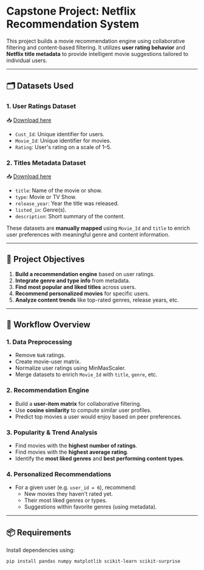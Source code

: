 # Capstone Project: Netflix Recommendation System

This project builds a movie recommendation engine using collaborative filtering and content-based filtering. It utilizes **user rating behavior** and **Netflix title metadata** to provide intelligent movie suggestions tailored to individual users.

---

## 🗂️ Datasets Used

### 1. User Ratings Dataset
📥 [Download here](https://www.kaggle.com/datasets/rishitjavia/netflix-movie-rating-dataset)

- `Cust_Id`: Unique identifier for users.
- `Movie_Id`: Unique identifier for movies.
- `Rating`: User's rating on a scale of 1–5.

### 2. Titles Metadata Dataset
📥 [Download here](https://www.kaggle.com/datasets/shivamb/netflix-shows)

- `title`: Name of the movie or show.
- `type`: Movie or TV Show.
- `release_year`: Year the title was released.
- `listed_in`: Genre(s).
- `description`: Short summary of the content.

These datasets are **manually mapped** using `Movie_Id` and `title` to enrich user preferences with meaningful genre and content information.

---

## 🧠 Project Objectives

1. **Build a recommendation engine** based on user ratings.
2. **Integrate genre and type info** from metadata.
3. **Find most popular and liked titles** across users.
4. **Recommend personalized movies** for specific users.
5. **Analyze content trends** like top-rated genres, release years, etc.

---

## 🧪 Workflow Overview

### 1. Data Preprocessing
- Remove `NaN` ratings.
- Create movie-user matrix.
- Normalize user ratings using MinMaxScaler.
- Merge datasets to enrich `Movie_Id` with `title`, `genre`, etc.

### 2. Recommendation Engine
- Build a **user-item matrix** for collaborative filtering.
- Use **cosine similarity** to compute similar user profiles.
- Predict top movies a user would enjoy based on peer preferences.

### 3. Popularity & Trend Analysis
- Find movies with the **highest number of ratings**.
- Find movies with the **highest average rating**.
- Identify the **most liked genres** and **best performing content types**.

### 4. Personalized Recommendations
- For a given user (e.g. `user_id = 6`), recommend:
  - New movies they haven't rated yet.
  - Their most liked genres or types.
  - Suggestions within favorite genres (using metadata).

---

## 📦 Requirements

Install dependencies using:

```bash
pip install pandas numpy matplotlib scikit-learn scikit-surprise
